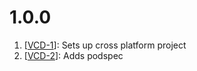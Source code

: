 # 1.0.0
1. [[VCD-1](https://github.com/danthorpe/YapDatabaseExtensions/pull/1)]: Sets up cross platform project
2. [[VCD-2](https://github.com/danthorpe/YapDatabaseExtensions/pull/2)]: Adds podspec
